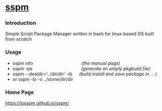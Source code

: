 # [sspm](https://jpsspm.github.io/sspm/)

### Introduction
Simple Script Package Manager  written in bash for linux-based OS built from scratch

### Usage
* sspm info &emsp;&emsp;&emsp;&emsp;&emsp;&emsp;&emsp;&emsp;&emsp;&emsp;&ensp; *(the manual page)* 
* sspm -pe &emsp;&emsp;&emsp;&emsp;&emsp;&emsp;&emsp;&emsp;&emsp;&emsp;&ensp; *(generate an empty pkgbuild file)* 
* sspm --destdir='../dir/dir' -ib &emsp; *(build install and save package in ... )* 
* or sspm -bi -o ../some/dir/dir

### Home Page

https://jpsspm.github.io/sspm/
